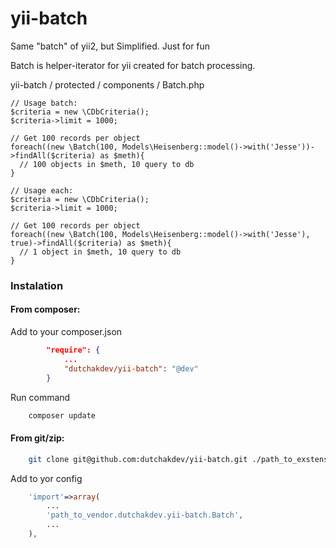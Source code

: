 yii-batch
=========

Same "batch" of yii2, but Simplified. Just for fun

Batch is helper-iterator for yii created for batch processing.

yii-batch / protected / components / Batch.php
 
```         
// Usage batch:
$criteria = new \CDbCriteria();
$criteria->limit = 1000;

// Get 100 records per object
foreach((new \Batch(100, Models\Heisenberg::model()->with('Jesse'))->findAll($criteria) as $meth){
  // 100 objects in $meth, 10 query to db
}
```

```         
// Usage each:
$criteria = new \CDbCriteria();
$criteria->limit = 1000;

// Get 100 records per object
foreach((new \Batch(100, Models\Heisenberg::model()->with('Jesse'), true)->findAll($criteria) as $meth){
  // 1 object in $meth, 10 query to db
}
```

### Instalation

#### From composer:
Add to your composer.json
```json
		"require": {
			...
    		"dutchakdev/yii-batch": "@dev"
    	}
```

Run command
```bash
	composer update
```

#### From git/zip:

```bash
	git clone git@github.com:dutchakdev/yii-batch.git ./path_to_exstensions/
```


Add to yor config
```php
	'import'=>array(
		...
        'path_to_vendor.dutchakdev.yii-batch.Batch',
        ...
    ),
```